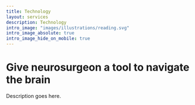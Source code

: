 ```yaml
---
title: Technology
layout: services
description: Technology
intro_image: "images/illustrations/reading.svg"
intro_image_absolute: true
intro_image_hide_on_mobile: true
---
```


# Give neurosurgeon a tool to navigate the brain

Description goes here.
